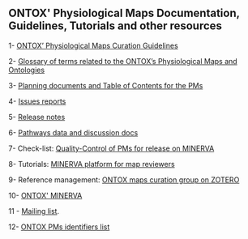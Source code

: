 ## ONTOX' Physiological Maps Documentation, Guidelines, Tutorials and other resources

1- [ONTOX’ Physiological Maps Curation Guidelines](https://github.com/ontox-pms/guides_and_documentation/tree/main/guidelines)

2- [Glossary of terms related to the ONTOX’s Physiological Maps and Ontologies](https://github.com/ontox-pms/guides_and_documentation/tree/main/glossary)

3- [Planning documents and Table of Contents for the PMs](https://github.com/ontox-pms/guides_and_documentation/tree/main/planning_docs)

4- [Issues reports](https://github.com/ontox-pms/guides_and_documentation/tree/main/issues_report)

5- [Release notes](https://github.com/ontox-pms/guides_and_documentation/tree/main/release_note)

6- [Pathways data and discussion docs](https://github.com/ontox-pms/pathways)

7- Check-list: [Quality-Control of PMs for release on MINERVA](https://github.com/ontox-pms/guides_and_documentation/tree/main/checklists)

8- Tutorials: [MINERVA platform for map reviewers](https://github.com/ontox-pms/guides_and_documentation/tree/main/tutorials)
  
9- Reference management: [ONTOX maps curation group on ZOTERO](https://www.zotero.org/groups/4889346/ontox_maps_curation)
  
10- [ONTOX' MINERVA](https://ontox.elixir-luxembourg.org/minerva/)

11 - [Mailing list](https://github.com/ontox-maps/guides_and_documentation/blob/main/mailing_list/mailing_list_link.Rmd).

12- [ONTOX PMs identifiers list]()
